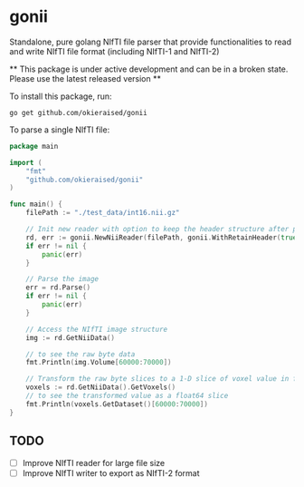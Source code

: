 # gonii
Standalone, pure golang NIfTI file parser that provide functionalities to read and write NIfTI file format (including NIfTI-1 and NIfTI-2)

** This package is under active development and can be in a broken state. Please use the latest released version **

To install this package, run:
```shell
go get github.com/okieraised/gonii
```

To parse a single NIfTI file:
```go
package main

import (
	"fmt"
	"github.com/okieraised/gonii"
)

func main() {
	filePath := "./test_data/int16.nii.gz"

	// Init new reader with option to keep the header structure after parsing
	rd, err := gonii.NewNiiReader(filePath, gonii.WithRetainHeader(true))
	if err != nil {
		panic(err)
	}

	// Parse the image
	err = rd.Parse()
	if err != nil {
		panic(err)
	}

	// Access the NIfTI image structure
	img := rd.GetNiiData()

	// to see the raw byte data
	fmt.Println(img.Volume[60000:70000])

	// Transform the raw byte slices to a 1-D slice of voxel value in float64
	voxels := rd.GetNiiData().GetVoxels()
	// to see the transformed value as a float64 slice
	fmt.Println(voxels.GetDataset()[60000:70000])
}
```


## TODO
- [ ] Improve NIfTI reader for large file size
- [ ] Improve NIfTI writer to export as NIfTI-2 format
